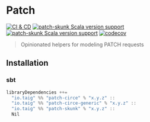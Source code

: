 # Patch

[![CI & CD](https://github.com/taig/patch/actions/workflows/main.yml/badge.svg)](https://github.com/taig/patch/actions/workflows/main.yml)
[![patch-skunk Scala version support](https://index.scala-lang.org/taig/patch/patch-circe/latest-by-scala-version.svg)](https://index.scala-lang.org/taig/patch/patch-circe)
[![patch-skunk Scala version support](https://index.scala-lang.org/taig/patch/patch-skunk/latest-by-scala-version.svg)](https://index.scala-lang.org/taig/patch/patch-skunk)
[![codecov](https://codecov.io/gh/taig/patch/branch/main/graph/badge.svg?token=L3Y2BDYOSR)](https://codecov.io/gh/taig/patch)

> Opinionated helpers for modeling PATCH requests

## Installation

### sbt

```scala
libraryDependencies ++=
  "io.taig" %% "patch-circe" % "x.y.z" :: 
  "io.taig" %% "patch-circe-generic" % "x.y.z" :: 
  "io.taig" %% "patch-skunk" % "x.y.z" :: 
  Nil
```
